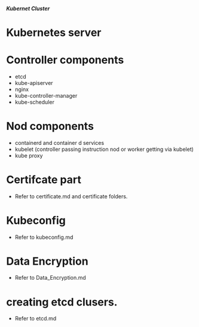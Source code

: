 #####                    Kubernet Cluster           #####

# Kubernetes server

# Controller components

-   etcd
-   kube-apiserver
-   nginx
-   kube-controller-manager
-   kube-scheduler

# Nod components

-   containerd and container d services
-   kubelet (controller passing instruction nod or worker getting via kubelet)
-   kube proxy
#  Certifcate part
- Refer to certificate.md and certificate folders.
#  Kubeconfig 
- Refer to kubeconfig.md
# Data Encryption
- Refer to Data_Encryption.md
# creating etcd clusers.
- Refer to etcd.md